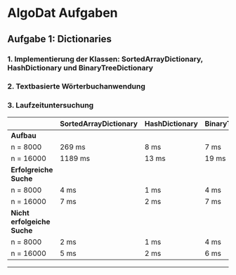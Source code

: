 # AlgoDat Aufgaben
## Aufgabe 1: Dictionaries
### 1. Implementierung der Klassen: SortedArrayDictionary, HashDictionary und BinaryTreeDictionary
### 2. Textbasierte Wörterbuchanwendung
### 3. Laufzeituntersuchung
|                             | SortedArrayDictionary | HashDictionary | BinaryTreeDictionary |
|-----------------------------|-----------------------|----------------|----------------------|
| **Aufbau**                  |                       |                |                      |
| n = 8000                    | 269 ms                | 8 ms           | 7 ms                 |
| n = 16000                   | 1189 ms               | 13 ms          | 19 ms                |
| **Erfolgreiche Suche**      |                       |                |                      |
| n = 8000                    | 4 ms                  | 1 ms           | 4 ms                 |
| n = 16000                   | 7 ms                  | 2 ms           | 7 ms                 |
| **Nicht erfolgeiche Suche** |                       |                |                      |
| n = 8000                    | 2 ms                  | 1 ms           | 4 ms                 |
| n = 16000                   | 5 ms                  | 2 ms           | 6 ms                 |
---
